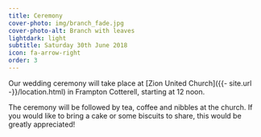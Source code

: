 ```yaml
---
title: Ceremony
cover-photo: img/branch_fade.jpg
cover-photo-alt: Branch with leaves
lightdark: light
subtitle: Saturday 30th June 2018
icon: fa-arrow-right
order: 3
---
```


Our wedding ceremony will take place at [Zion United Church]({{- site.url -}}/location.html) in Frampton Cotterell, starting at 12 noon.

The ceremony will be followed by tea, coffee and nibbles at the church. If you would like to bring a cake or some biscuits to share, this would be greatly appreciated!
